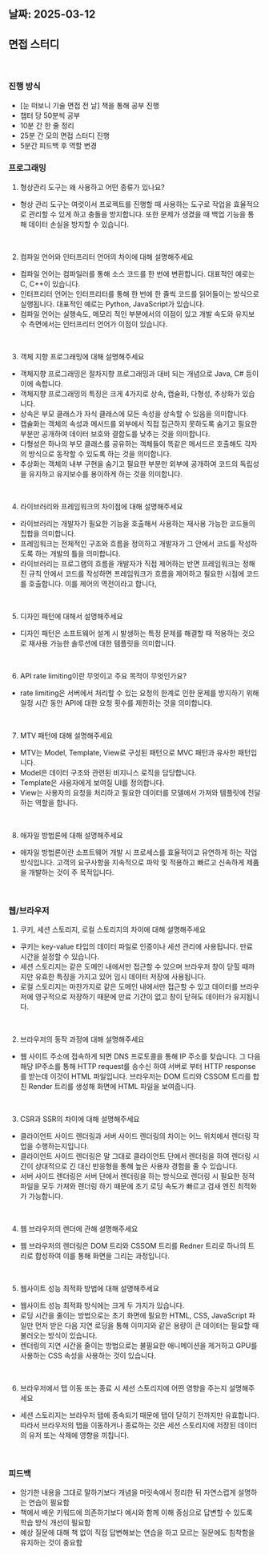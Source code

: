 ## 날짜: 2025-03-12

## 면접 스터디  

<br>

### 진행 방식
- [눈 떠보니 기술 면접 전 날] 책을 통해 공부 진행
- 챕터 당 50분씩 공부
- 10분 간 한 줄 정리 
- 25분 간 모의 면접 스터디 진행
- 5분간 피드백 후 역할 변경 

### 프로그래밍
1. 형상관리 도구는 왜 사용하고 어떤 종류가 있나요?
- 형상 관리 도구는 여럿이서 프로젝트를 진행할 때 사용하는 도구로 작업을 효율적으로 관리할 수 있게 하고 충돌을 방지합니다. 또한 문제가 생겼을 때 
   백업 기능을 통해 데이터 손실을 방지할 수 있습니다. 


<br>
   

2. 컴파일 언어와 인터프리터 언어의 차이에 대해 설명해주세요
- 컴파일 언어는 컴파일러를 통해 소스 코드를 한 번에 변환합니다. 대표적인 예로는 C, C++이 있습니다. 
- 인터프리터 언어는 인터프리터를 통해 한 번에 한 줄씩 코드를 읽어들이는 방식으로 실행됩니다. 대표적인 예로는 Python, JavaScript가 있습니다.
- 컴파일 언어는 실행속도, 메모리 적인 부분에서의 이점이 있고 개발 속도와 유지보수 측면에서는 인터프리터 언어가 이점이 있습니다.


<br>


3. 객체 지향 프로그래밍에 대해 설명해주세요
- 객체지향 프로그래밍은 절차지향 프로그래밍과 대비 되는 개념으로 Java, C# 등이 이에 속합니다. 
- 객체지향 프로그래밍의 특징은 크게 4가지로 상속, 캡슐화, 다형성, 추상화가 있습니다. 
- 상속은 부모 클래스가 자식 클래스에 모든 속성을 상속할 수 있음을 의미합니다. 
- 캡슐화는 객체의 속성과 메서드를 외부에서 직접 접근하지 못하도록 숨기고 필요한 부분만 공개하여 데이터 보호와 결합도를 낮추는 것을 의미합니다.
- 다형성은 하나의 부모 클래스를 공유하는 객체들이 똑같은 메서드르 호출해도 각자의 방식으로 동작할 수 있도록 하는 것을 의미합니다.
- 추상화는 객체의 내부 구현을 숨기고 필요한 부분만 외부에 공개하여 코드의 독립성을 유지하고 유지보수를 용이하게 하는 것을 의미합니다. 


<br>


4. 라이브러리와 프레임워크의 차이점에 대해 설명해주세요
- 라이브러리는 개발자가 필요한 기능을 호출해서 사용하는 재사용 가능한 코드들의 집합을 의미합니다.  
- 프레임워크는 전체적인 구조와 흐름을 정의하고 개발자가 그 안에서 코드를 작성하도록 하는 개발의 틀을 의미합니다.
- 라이브러리는 프로그램의 흐름을 개발자가 직접 제어하는 반면 프레임워크는 정해진 규칙 안에서 코드를 작성하면 프레임워크가 흐름을 제어하고 
필요한 시점에 코드를 호출합니다. 이를 제어의 역전이라고 합니다, 


<br>


5. 디자인 패턴에 대해서 설명해주세요
- 디자인 패턴은 소프트웨어 설계 시 발생하는 특정 문제를 해결할 때 적용하는 것으로 재사용 가능한 솔루션에 대한 템플릿을 의미합니다. 


<br>


6. API rate limiting이란 무엇이고 주요 목적이 무엇인가요?
- rate limiting은 서버에서 처리할 수 있는 요청의 한계로 인한 문제를 방지하기 위해 일정 시간 동안 
API에 대한 요청 횟수를 제한하는 것을 의미합니다. 


<br>


7. MTV 패턴에 대해 설명해주세요
- MTV는 Model, Template, View로 구성된 패턴으로 MVC 패턴과 유사한 패턴입니다. 
- Model은 데이터 구조와 관련된 비지니스 로직을 담당합니다.  
- Template은 사용자에게 보여질 UI를 정의합니다. 
- View는 사용자의 요청을 처리하고 필요한 데이터를 모델에서 가져와 템플릿에 전달하는 역할을 합니다. 


<br>


8. 애자일 방법론에 대해 설명해주세요
- 애자일 방법론이란 소프트웨어 개발 시 프로세스를 효율적이고 유연하게 하는 작업 방식입니다. 
고객의 요구사항을 지속적으로 파악 및 적용하고 빠르고 신속하게 제품을 개발하는 것이 주 목적입니다. 


<br>




### 웹/브라우저 
1. 쿠키, 세션 스토리지, 로컬 스토리지의 차이에 대해 설명해주세요
- 쿠키는 key-value 타입의 데이터 파일로 인증이나 세션 관리에 사용됩니다. 만료 시간을 설정할 수 있습니다. 
- 세션 스토리지는 같은 도메인 내에서만 접근할 수 있으며 브라우저 창이 닫힐 때까지만 유효한 특징을 가지고 있어 임시 데이터 저장에 사용됩니다.  
- 로컬 스토리지는 마찬가지로 같은 도메인 내에서만 접근할 수 있고 데이터를 브라우저에 영구적으로 저장하기 때문에 만료 기간이 없고 창이 닫혀도 데이터가 유지됩니다. 

<br>



2. 브라우저의 동작 과정에 대해 설명해주세요
- 웹 사이트 주소에 접속하게 되면 DNS 프로토콜을 통해 IP 주소를 찾습니다. 그 다음 해당 IP주소를 통해 HTTP request를 송수신 하여 
서버로 부터 HTTP response를 받는데 이것이 HTML 파일입니다. 브라우저는 DOM 트리와 CSSOM 트리를 합친 Render 트리를 생성해 화면에 HTML 파일을 보여줍니다.  

<br>



3. CSR과 SSR의 차이에 대해 설명해주세요
- 클라이언트 사이드 렌더링과 서버 사이드 렌더링의 차이는 어느 위치에서 렌더링 작업을 수행하는지입니다. 
- 클라이언트 사이드 렌더링은 말 그대로 클라이언트 단에서 렌더링을 하여 렌더링 시간이 상대적으로 긴 대신 반응형을 통해 높은 사용자 경험을 줄 수 있습니다. 
- 서버 사이드 렌더링은 서버 단에서 렌더링을 하는 방식으로 렌더링 시 필요한 정적 파일을 모두 가져와 렌더링 하기 때문에 초기 로딩 속도가 빠르고 
검새 엔진 최적화가 가능합니다.


<br>



4. 웹 브라우저의 렌더에 관해 설명해주세요
- 웹 브라우저의 렌더링은 DOM 트리와 CSSOM 트리를 Redner 트리로 하나의 트리로 합성하여 이를 통해 화면을 그리는 과정입니다. 


<br>



5. 웹사이트 성능 최적화 방법에 대해 설명해주세요
- 웹사이트 성능 최적화 방식에는 크게 두 가지가 있습니다. 
- 로딩 시간을 줄이는 방법으로는 초기 화면에 필요한 HTML, CSS, JavaScript 파일만 먼저 받은 다음 지연 로딩을 통해 이미지와 같은 용량이 큰 데이터는 필요할 때
불러오는 방식이 있습니다.
- 렌더링의 지연 시간을 줄이는 방법으로는 불필요한 애니메이션을 제거하고 GPU를 사용하는 CSS 속성을 사용하는 것이 있습니다. 


<br>



6. 브라우저에서 탭 이동 또는 종료 시 세션 스토리지에 어떤 영향을 주는지 설명해주세요
- 세션 스토리지는 브라우저 탭에 종속되기 때문에 탭이 닫히기 전까지만 유효합니다. 
따라서 브라우저의 탭을 이동하거나 종료하는 것은 세션 스토리지에 저장된 데이터의 유저 또는 삭제에 영향을 끼칩니다. 



<br>



### 피드백 
- 암기한 내용을 그대로 말하기보다 개념을 머릿속에서 정리한 뒤 자연스럽게 설명하는 연습이 필요함 
- 책에서 배운 키워드에 의존하기보다 예시와 함께 이해 중심으로 답변할 수 있도록 학습 방식 개선이 필요함 
- 예상 질문에 대해 책 없이 직접 답변해보는 연습을 하고 모르는 질문에도 침착함을 유지하는 것이 중요함